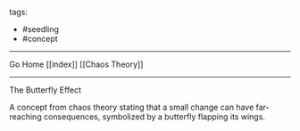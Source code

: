 tags:
- #seedling 
- #concept
---

Go Home [[index]]
[[Chaos Theory]]

---

The Butterfly Effect

A concept from chaos theory stating that a small change can have far-reaching consequences, symbolized by a butterfly flapping its wings.